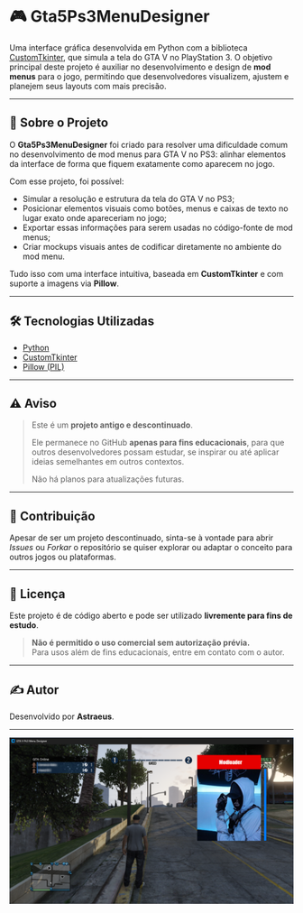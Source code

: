 # 🎮 Gta5Ps3MenuDesigner

Uma interface gráfica desenvolvida em Python com a biblioteca [CustomTkinter](https://github.com/TomSchimansky/CustomTkinter), que simula a tela do GTA V no PlayStation 3. O objetivo principal deste projeto é auxiliar no desenvolvimento e design de **mod menus** para o jogo, permitindo que desenvolvedores visualizem, ajustem e planejem seus layouts com mais precisão.

---

## 📌 Sobre o Projeto

O **Gta5Ps3MenuDesigner** foi criado para resolver uma dificuldade comum no desenvolvimento de mod menus para GTA V no PS3: alinhar elementos da interface de forma que fiquem exatamente como aparecem no jogo. 

Com esse projeto, foi possível:

- Simular a resolução e estrutura da tela do GTA V no PS3;
- Posicionar elementos visuais como botões, menus e caixas de texto no lugar exato onde apareceriam no jogo;
- Exportar essas informações para serem usadas no código-fonte de mod menus;
- Criar mockups visuais antes de codificar diretamente no ambiente do mod menu.

Tudo isso com uma interface intuitiva, baseada em **CustomTkinter** e com suporte a imagens via **Pillow**.

---

## 🛠️ Tecnologias Utilizadas

- [Python](https://www.python.org/)
- [CustomTkinter](https://github.com/TomSchimansky/CustomTkinter)
- [Pillow (PIL)](https://python-pillow.org/)

---

## ⚠️ Aviso

> Este é um **projeto antigo e descontinuado**.  
>  
> Ele permanece no GitHub **apenas para fins educacionais**, para que outros desenvolvedores possam estudar, se inspirar ou até aplicar ideias semelhantes em outros contextos.  
>  
> Não há planos para atualizações futuras.

---

## 🤝 Contribuição

Apesar de ser um projeto descontinuado, sinta-se à vontade para abrir *Issues* ou *Forkar* o repositório se quiser explorar ou adaptar o conceito para outros jogos ou plataformas.

---

## 📄 Licença

Este projeto é de código aberto e pode ser utilizado **livremente para fins de estudo**.

> **Não é permitido o uso comercial sem autorização prévia.**  
> Para usos além de fins educacionais, entre em contato com o autor.

---

## ✍️ Autor

Desenvolvido por **Astraeus**.

---
 ![menu](img/menu.png)